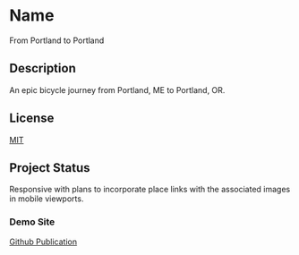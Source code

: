 # Name
From Portland to Portland

## Description
An epic bicycle journey from Portland, ME to Portland, OR.

## License
[MIT](https://choosealicense.com/licenses/mit/)

## Project Status
Responsive with plans to incorporate place links with the associated images in mobile viewports.

### Demo Site
[Github Publication](https://sstivason.github.io/web_project_3/)

